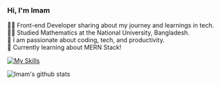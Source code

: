 ﻿
### Hi, I'm Imam

👨‍💻 Front-end Developer sharing about my journey and learnings in tech.<br/>
👨‍🎓 Studied Mathematics at the National University, Bangladesh.<br/>
🌱 I am passionate about coding, tech, and productivity.<br/> 
💭 Currently learning about MERN Stack!<br/>


<!-- GitHub skills from https://github.com/tandpfun/skill-icons -->
[![My Skills](https://skillicons.dev/icons?i=html,css,js,bootstrap,jquery,php,c,wordpress,mysql,vscode,git,ps,xd,figma)](https://skillicons.dev)

<!-- GitHub stats from https://github.com/anuraghazra/github-readme-stats -->
![Imam's github stats](https://github-readme-stats.vercel.app/api?username=imamshaheb&count_private=true&show_icons=true&theme=radical&hide_rank=false)
